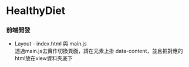 # HealthyDiet 


### 前端開發
* Layout - index.html 與 main.js  
透過main.js去實作切換頁面，請在元素上掛 data-content，並且把對應的html放在view資料夾底下

